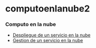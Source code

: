 # computoenlanube2

<html>
  
  <head> <title> computo</title>
  </head>
  <body>
    <h3> Computo en la nube</h3>
    <ul>
      <li> <a href="https://github.com/4rosario/computoenlanube2/blob/main/Despliegue.html" target="_black">Despliegue de un servicio en la nube 
        </a>
      <li> <a href="https://github.com/4rosario/computoenlanube2/blob/main/Gestion.html " target="_black">Gestion de un servicio en la nube 
        </li>
   <ul>     
    
  </body>
  
</html>
    
